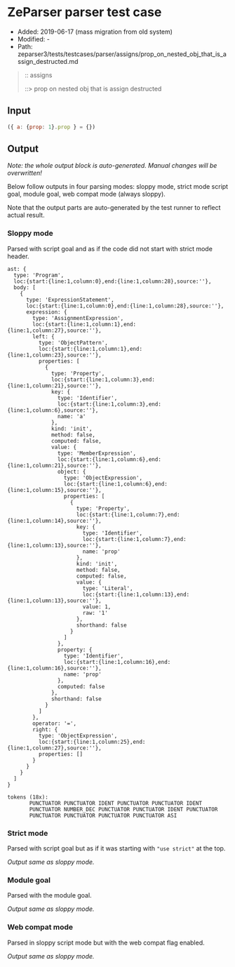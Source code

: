 # ZeParser parser test case

- Added: 2019-06-17 (mass migration from old system)
- Modified: -
- Path: zeparser3/tests/testcases/parser/assigns/prop_on_nested_obj_that_is_assign_destructed.md

> :: assigns
>
> ::> prop on nested obj that is assign destructed

## Input

`````js
({ a: {prop: 1}.prop } = {})
`````

## Output

_Note: the whole output block is auto-generated. Manual changes will be overwritten!_

Below follow outputs in four parsing modes: sloppy mode, strict mode script goal, module goal, web compat mode (always sloppy).

Note that the output parts are auto-generated by the test runner to reflect actual result.

### Sloppy mode

Parsed with script goal and as if the code did not start with strict mode header.

`````
ast: {
  type: 'Program',
  loc:{start:{line:1,column:0},end:{line:1,column:28},source:''},
  body: [
    {
      type: 'ExpressionStatement',
      loc:{start:{line:1,column:0},end:{line:1,column:28},source:''},
      expression: {
        type: 'AssignmentExpression',
        loc:{start:{line:1,column:1},end:{line:1,column:27},source:''},
        left: {
          type: 'ObjectPattern',
          loc:{start:{line:1,column:1},end:{line:1,column:23},source:''},
          properties: [
            {
              type: 'Property',
              loc:{start:{line:1,column:3},end:{line:1,column:21},source:''},
              key: {
                type: 'Identifier',
                loc:{start:{line:1,column:3},end:{line:1,column:6},source:''},
                name: 'a'
              },
              kind: 'init',
              method: false,
              computed: false,
              value: {
                type: 'MemberExpression',
                loc:{start:{line:1,column:6},end:{line:1,column:21},source:''},
                object: {
                  type: 'ObjectExpression',
                  loc:{start:{line:1,column:6},end:{line:1,column:15},source:''},
                  properties: [
                    {
                      type: 'Property',
                      loc:{start:{line:1,column:7},end:{line:1,column:14},source:''},
                      key: {
                        type: 'Identifier',
                        loc:{start:{line:1,column:7},end:{line:1,column:13},source:''},
                        name: 'prop'
                      },
                      kind: 'init',
                      method: false,
                      computed: false,
                      value: {
                        type: 'Literal',
                        loc:{start:{line:1,column:13},end:{line:1,column:13},source:''},
                        value: 1,
                        raw: '1'
                      },
                      shorthand: false
                    }
                  ]
                },
                property: {
                  type: 'Identifier',
                  loc:{start:{line:1,column:16},end:{line:1,column:16},source:''},
                  name: 'prop'
                },
                computed: false
              },
              shorthand: false
            }
          ]
        },
        operator: '=',
        right: {
          type: 'ObjectExpression',
          loc:{start:{line:1,column:25},end:{line:1,column:27},source:''},
          properties: []
        }
      }
    }
  ]
}

tokens (18x):
       PUNCTUATOR PUNCTUATOR IDENT PUNCTUATOR PUNCTUATOR IDENT
       PUNCTUATOR NUMBER_DEC PUNCTUATOR PUNCTUATOR IDENT PUNCTUATOR
       PUNCTUATOR PUNCTUATOR PUNCTUATOR PUNCTUATOR ASI
`````

### Strict mode

Parsed with script goal but as if it was starting with `"use strict"` at the top.

_Output same as sloppy mode._

### Module goal

Parsed with the module goal.

_Output same as sloppy mode._

### Web compat mode

Parsed in sloppy script mode but with the web compat flag enabled.

_Output same as sloppy mode._
